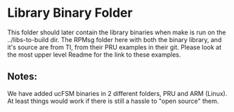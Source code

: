 # Library Binary Folder
This folder should later contain the library binaries when make is run on the ../libs-to-build dir.
The RPMsg folder here with both the binary library, and it's source are from TI, from their PRU examples in their git.
Please look at the most upper level Readme for the link to these examples.

## Notes:
We have added ucFSM binaries in 2 different folders, PRU and ARM (Linux).  At least things would work if there is still a hassle to "open source" them.
